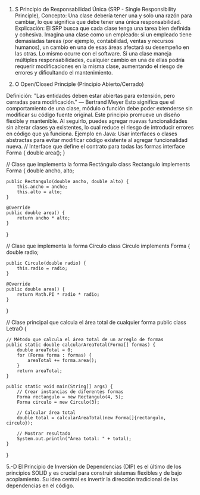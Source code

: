 1. S
Principio de Responsabilidad Única (SRP - Single Responsibility Principle),
Concepto: Una clase debería tener una y solo una razón para cambiar, lo que significa que debe tener una única responsabilidad. Explicación: El SRP busca que cada clase tenga una tarea bien definida y cohesiva. Imagina una clase como un empleado: si un empleado tiene demasiadas tareas (por ejemplo, contabilidad, ventas y recursos humanos), un cambio en una de esas áreas afectará su desempeño en las otras. Lo mismo ocurre con el software. Si una clase maneja múltiples responsabilidades, cualquier cambio en una de ellas podría requerir modificaciones en la misma clase, aumentando el riesgo de errores y dificultando el mantenimiento.

2. O Open/Closed Principle (Principio Abierto/Cerrado)

Definición: "Las entidades deben estar abiertas para extensión, pero cerradas para modificación." — Bertrand Meyer 
Esto significa que el comportamiento de una clase, módulo o función debe poder extenderse sin modificar su código fuente original. Este principio promueve un diseño flexible y mantenible. Al seguirlo, puedes agregar nuevas funcionalidades sin alterar clases ya existentes, lo cual reduce el riesgo de introducir errores en código que ya funciona. Ejemplo en Java: Usar interfaces o clases abstractas para evitar modificar código existente al agregar funcionalidad nueva.
// Interface que define el contrato para todas las formas
interface Forma {
    double area();
}

// Clase que implementa la forma Rectángulo
class Rectangulo implements Forma {
    double ancho, alto;

    public Rectangulo(double ancho, double alto) {
        this.ancho = ancho;
        this.alto = alto;
    }

    @Override
    public double area() {
        return ancho * alto;
    }
}

// Clase que implementa la forma Círculo
class Circulo implements Forma {
    double radio;

    public Circulo(double radio) {
        this.radio = radio;
    }

    @Override
    public double area() {
        return Math.PI * radio * radio;
    }
}

// Clase principal que calcula el área total de cualquier forma
public class LetraO {

    // Método que calcula el área total de un arreglo de formas
    public static double calcularAreaTotal(Forma[] formas) {
        double areaTotal = 0;
        for (Forma forma : formas) {
            areaTotal += forma.area();
        }
        return areaTotal;
    }

    public static void main(String[] args) {
        // Crear instancias de diferentes formas
        Forma rectangulo = new Rectangulo(4, 5);
        Forma circulo = new Circulo(3);

        // Calcular área total
        double total = calcularAreaTotal(new Forma[]{rectangulo, circulo});

        // Mostrar resultado
        System.out.println("Área total: " + total);
    }
}

5.-D
El Principio de Inversión de Dependencias (DIP) es el último de los principios SOLID y es crucial para construir sistemas flexibles y de bajo acoplamiento. Su idea central es invertir la dirección tradicional de las dependencias en el código.
